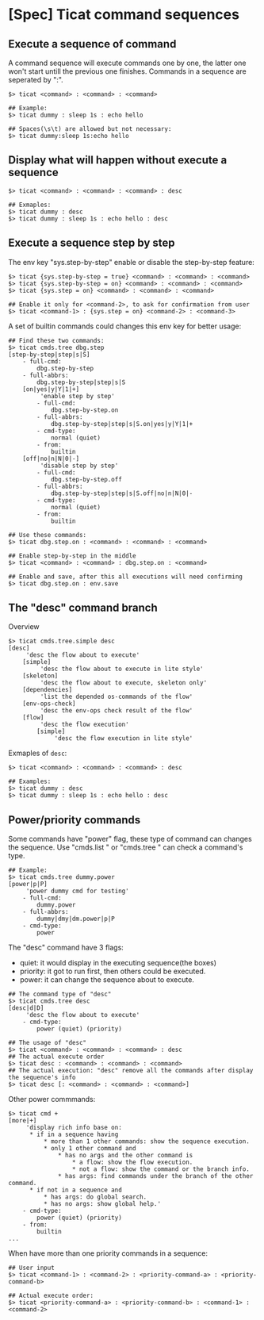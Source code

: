 # [Spec] Ticat command sequences

## Execute a sequence of command
A command sequence will execute commands one by one,
the latter one won't start untill the previous one finishes.
Commands in a sequence are seperated by ":".
```
$> ticat <command> : <command> : <command>

## Example:
$> ticat dummy : sleep 1s : echo hello

## Spaces(\s\t) are allowed but not necessary:
$> ticat dummy:sleep 1s:echo hello
```

## Display what will happen without execute a sequence
```
$> ticat <command> : <command> : <command> : desc

## Exmaples:
$> ticat dummy : desc
$> ticat dummy : sleep 1s : echo hello : desc
```

## Execute a sequence step by step
The env key "sys.step-by-step" enable or disable the step-by-step feature:
```
$> ticat {sys.step-by-step = true} <command> : <command> : <command>
$> ticat {sys.step-by-step = on} <command> : <command> : <command>
$> ticat {sys.step = on} <command> : <command> : <command>

## Enable it only for <command-2>, to ask for confirmation from user
$> ticat <command-1> : {sys.step = on} <command-2> : <command-3>
```

A set of builtin commands could changes this env key for better usage:
```
## Find these two commands:
$> ticat cmds.tree dbg.step
[step-by-step|step|s|S]
    - full-cmd:
        dbg.step-by-step
    - full-abbrs:
        dbg.step-by-step|step|s|S
    [on|yes|y|Y|1|+]
         'enable step by step'
        - full-cmd:
            dbg.step-by-step.on
        - full-abbrs:
            dbg.step-by-step|step|s|S.on|yes|y|Y|1|+
        - cmd-type:
            normal (quiet)
        - from:
            builtin
    [off|no|n|N|0|-]
         'disable step by step'
        - full-cmd:
            dbg.step-by-step.off
        - full-abbrs:
            dbg.step-by-step|step|s|S.off|no|n|N|0|-
        - cmd-type:
            normal (quiet)
        - from:
            builtin

## Use these commands:
$> ticat dbg.step.on : <command> : <command> : <command>

## Enable step-by-step in the middle
$> ticat <command> : <command> : dbg.step.on : <command>

## Enable and save, after this all executions will need confirming
$> ticat dbg.step.on : env.save
```

## The "desc" command branch

Overview
```
$> ticat cmds.tree.simple desc
[desc]
     'desc the flow about to execute'
    [simple]
         'desc the flow about to execute in lite style'
    [skeleton]
         'desc the flow about to execute, skeleton only'
    [dependencies]
         'list the depended os-commands of the flow'
    [env-ops-check]
         'desc the env-ops check result of the flow'
    [flow]
         'desc the flow execution'
        [simple]
             'desc the flow execution in lite style'
```

Exmaples of `desc`:
```
$> ticat <command> : <command> : <command> : desc

## Examples:
$> ticat dummy : desc
$> ticat dummy : sleep 1s : echo hello : desc
```

## Power/priority commands
Some commands have "power" flag, these type of command can changes the sequence.
Use "cmds.list <path>" or "cmds.tree <path>" can check a command's type.
```
## Example:
$> ticat cmds.tree dummy.power
[power|p|P]
     'power dummy cmd for testing'
    - full-cmd:
        dummy.power
    - full-abbrs:
        dummy|dmy|dm.power|p|P
    - cmd-type:
        power
```

The "desc" command have 3 flags:
* quiet: it would display in the executing sequence(the boxes)
* priority: it got to run first, then others could be executed.
* power: it can change the sequence about to execute.
```
## The command type of "desc"
$> ticat cmds.tree desc
[desc|d|D]
     'desc the flow about to execute'
    - cmd-type:
        power (quiet) (priority)

## The usage of "desc"
$> ticat <command> : <command> : <command> : desc
## The actual execute order
$> ticat desc : <command> : <command> : <command>
## The actual execution: "desc" remove all the commands after display the sequence's info
$> ticat desc [: <command> : <command> : <command>]
```

Other power commmands:
```
$> ticat cmd +
[more|+]
     'display rich info base on:
      * if in a sequence having
          * more than 1 other commands: show the sequence execution.
          * only 1 other command and
              * has no args and the other command is
                  * a flow: show the flow execution.
                  * not a flow: show the command or the branch info.
              * has args: find commands under the branch of the other command.
      * if not in a sequence and
          * has args: do global search.
          * has no args: show global help.'
    - cmd-type:
        power (quiet) (priority)
    - from:
        builtin
...
```

When have more than one priority commands in a sequence:
```
## User input
$> ticat <command-1> : <command-2> : <priority-command-a> : <priority-command-b>

## Actual execute order:
$> ticat <priority-command-a> : <priority-command-b> : <command-1> : <command-2>
```
